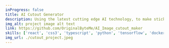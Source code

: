 ```yaml
---
inProgress: false
title: AI Cutout Generator
description: Using the latest cutting edge AI technology, to make stickers and cutouts! Specify the subjects you want cutout from your images, and let the AI do the rest! 
img_alt: project image alt text
link: https://github.com/OriginalByteMe/AI_Image_cutout_maker
skills: ['react', 'css3', 'typescript', 'python', 'tensorflow', 'docker', 'pytorch', 'terraform']
img_url: ./cutout_project.jpeg
---
```

